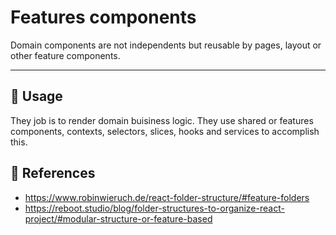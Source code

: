 # Features components

Domain components are not independents but reusable by pages, layout or other feature components.

* * *

## 📏 Usage

They job is to render domain buisiness logic. They use shared or features components, contexts, selectors, slices, hooks and services to accomplish this.

## 🔗 References

-   <https://www.robinwieruch.de/react-folder-structure/#feature-folders>
-   <https://reboot.studio/blog/folder-structures-to-organize-react-project/#modular-structure-or-feature-based>
